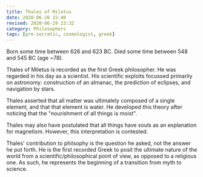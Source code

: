 ```yaml
---
title: Thales of Miletus
date: 2020-06-26 15:48
revised: 2020-06-29 23:32
category: Philosophers
tags: [pre-socratic, cosmologist, greek]
---
```

Born some time between 626 and 623 BC.
Died some time between 548 and 545 BC (age ~78).

Thales of Miletus is recorded as the first Greek philosopher. He was regarded in his day as a scientist. His scientific exploits focussed primarily on astronomy: construction of an almanac, the prediction of eclipses, and navigation by stars.

Thales asserted that all matter was ultimately composed of a single element, and that that element is water. He developed this theory after noticing that the "nourishment of all things is moist".

Thales may also have postulated that all things have souls as an explanation for magnetism. However, this interpretation is contested.

Thales' contribution to philsophy is the question he asked, not the answer he put forth. He is the first recorded Greek to posit the ultimate nature of the world from a scientific/philosophical point of view, as opposed to a religious one. As such, he represents the beginning of a transition from myth to science.
